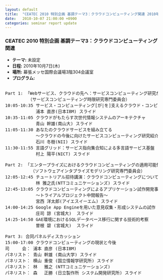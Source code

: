 ```yaml
---
layout: default
title:  "CEATEC 2010 特別企画 基調テーマ3：クラウドコンピューティング関連 2010年10月7日(木)"
date:   2010-10-07 21:00:00 +0900
categories: seminar report update
---
```


### CEATEC 2010 特別企画 基調テーマ3：クラウドコンピューティング関連
- __テーマ:__ 未設定
- __日程:__ 2010年10月7日(木)
- __場所:__ 幕張メッセ国際会議場3階304会議室
- __プログラム:__

<pre>

Part 1: 「Webサービス、クラウドの先へ：サービスコンピューティング研究が拓く世界」
         （サービスコンピューティング時限研究専門委員会） 
10:05-10:35 サービス・コンピューティング[が|を]支えるクラウド・コンピューティング
            浦本 直彦(日本IBM) スライド
10:35-11:05 クラウドがもたらす次世代情報システムのアーキテクチャ
            青山 幹雄(南山大) スライド
11:05-11:30 あなたのクラウドサービスを組み立てる
            ～クラウドの今後に向けたサービスコンピューティング研究紹介～
            石川 冬樹(NII) スライド
11:30-11:55 言語グリッド：サービス指向集合知による多言語サービス基盤
            村上 陽平(NICT) スライド

Part 2: 「エンタープライズにおけるクラウドコンピューティングの適用可能性 (チュートリアル） 」
          （ソフトウェアインタプライズモデリング研究専門委員会）
12:05-12:45 チュートリアル招待講演：クラウドコンピューティングについての国内外の最新状況と今後
            林 雅之氏(NTTコミュニケーションズ) スライド
12:45-13:05 クラウドコンピューティングによるアプリケーション試作開発事例
            ～トライアルプロジェクト中間報告～
            宮西 洋太郎(アイエスイーエム) スライド
14:00-14:25 Google App Engineを用いた意見収集・形成システムの試作
            庄司 諒 (宮城大)  スライド
14:25-14:50 GAE環境におけるSQLデータベース移行に関する技術的考察
            曽根 碧 (宮城大)  スライド

Part 3: 合同パネルディスカッション
15:00-17:00 クラウドコンピューティングの現状と今後
司　　　会： 浦本 直彦 (日本IBM)
パネリスト： 青山 幹雄 (南山大学) スライド
パネリスト： 横山 重俊 (国立情報学研究所) スライド
パネリスト： 林 　雅之 (NTTコミュニケーションズ)
パネリスト： 森 　正勝 (日立製作所 システム開発研究所) スライド

</pre>

